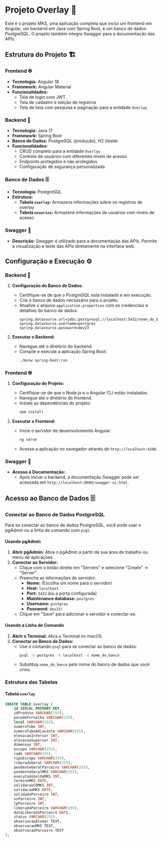 # Projeto Overlay 🚀

Este é o projeto MKS, uma aplicação completa que inclui um frontend em Angular, um backend em Java com Spring Boot, e um banco de dados PostgreSQL. O projeto também integra Swagger para a documentação das APIs.

## Estrutura do Projeto 🏗️

### Frontend 🌐

- **Tecnologia:** Angular 18
- **Framework:** Angular Material
- **Funcionalidades:**
    - Tela de login com JWT
    - Tela de cadastro e edição de registros
    - Tela de lista com pesquisa e paginação para a entidade `Overlay`

### Backend 🔧

- **Tecnologia:** Java 17
- **Framework:** Spring Boot
- **Banco de Dados:** PostgreSQL (produção), H2 (teste)
- **Funcionalidades:**
    - CRUD completo para a entidade `Overlay`
    - Controle de usuários com diferentes níveis de acesso
    - Endpoints protegidos e não protegidos
    - Configuração de segurança personalizada

### Banco de Dados 🗄️

- **Tecnologia:** PostgreSQL
- **Estrutura:**
    - **Tabela `overlay`:** Armazena informações sobre os registros de overlay
    - **Tabela `usuarios`:** Armazena informações de usuários com níveis de acesso

### Swagger 📜

- **Descrição:** Swagger é utilizado para a documentação das APIs. Permite a visualização e teste das APIs diretamente na interface web.

## Configuração e Execução ⚙️

### Backend 🔧

1. **Configuração do Banco de Dados:**
    - Certifique-se de que o PostgreSQL está instalado e em execução.
    - Crie o banco de dados necessário para o projeto.
    - Atualize o arquivo `application.properties` com as credenciais e detalhes do banco de dados:
      ```properties
      spring.datasource.url=jdbc:postgresql://localhost:5432/nome_do_banco
      spring.datasource.username=postgres
      spring.datasource.password=dev23
      ```

2. **Executar o Backend:**
    - Navegue até o diretório do backend.
    - Compile e execute a aplicação Spring Boot:
      ```bash
      ./mvnw spring-boot:run
      ```

### Frontend 🌐

1. **Configuração do Projeto:**
    - Certifique-se de que o Node.js e o Angular CLI estão instalados.
    - Navegue até o diretório do frontend.
    - Instale as dependências do projeto:
      ```bash
      npm install
      ```

2. **Executar o Frontend:**
    - Inicie o servidor de desenvolvimento Angular:
      ```bash
      ng serve
      ```
    - Acesse a aplicação no navegador através de `http://localhost:4200`.

### Swagger 📜

- **Acesso à Documentação:**
    - Após iniciar o backend, a documentação Swagger pode ser acessada em `http://localhost:8080/swagger-ui.html`.

## Acesso ao Banco de Dados 🗄️

### Conectar ao Banco de Dados PostgreSQL

Para se conectar ao banco de dados PostgreSQL, você pode usar o pgAdmin ou a linha de comando com `psql`.

#### Usando pgAdmin

1. **Abrir pgAdmin:** Abra o pgAdmin a partir de sua área de trabalho ou menu de aplicações.
2. **Conectar ao Servidor:**
    - Clique com o botão direito em "Servers" e selecione "Create" -> "Server".
    - Preencha as informações do servidor:
        - **Nome:** (Escolha um nome para o servidor)
        - **Host:** `localhost`
        - **Port:** `5432` (ou a porta configurada)
        - **Maintenance database:** `postgres`
        - **Username:** `postgres`
        - **Password:** `dev23!`
    - Clique em "Save" para adicionar o servidor e conectar-se.

#### Usando a Linha de Comando

1. **Abrir o Terminal:** Abra o Terminal no macOS.
2. **Conectar ao Banco de Dados:**
    - Use o comando `psql` para se conectar ao banco de dados:
      ```bash
      psql -U postgres -h localhost -d nome_do_banco
      ```
    - Substitua `nome_do_banco` pelo nome do banco de dados que você criou.

### Estrutura das Tabelas

#### Tabela `overlay`

```sql
CREATE TABLE overlay (
    id SERIAL PRIMARY KEY,
    idProduto VARCHAR(255),
    paredeFornalha VARCHAR(255),
    local VARCHAR(255),
    numeroTubo INT,
    numeroTuboAdjacente VARCHAR(255),
    elevacaoInferior INT,
    elevacaoSuperior INT,
    dimensao INT,
    escopo VARCHAR(255),
    lado VARCHAR(255),
    tipoEscopo VARCHAR(255),
    liberadoGeral VARCHAR(255),
    pendenteGeralParceiro VARCHAR(255),
    pendenteGeralMKS VARCHAR(255),
    executadoSoldaMKS INT,
    terminoMKS DATE,
    validacaoCQMKS INT,
    validacaoMKS DATE,
    validadoParceiro INT,
    vsParceiro INT,
    lpParceiro INT,
    liberadoParceiro VARCHAR(255),
    dataLiberadoParceiro DATE,
    status VARCHAR(255),
    observacaoAlumar TEXT,
    observacaoMKS TEXT,
    observacaoParceiro TEXT
);
